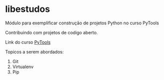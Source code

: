 # libestudos
Módulo para exemplificar construção de projetos Python no curso PyTools

Contribuindo com projetos de codigo aberto.

Link do curso [PyTools](https://plataforma.dev.pro.br/31287-pytools)

Topicos a serem abordados:
1. Git
2. Virtualenv
3. Pip